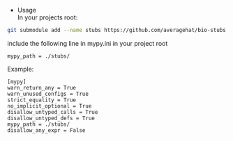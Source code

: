 * Usage  
In your projects root:  

```bash
git submodule add --name stubs https://github.com/averagehat/bio-stubs  
```

include the following line in mypy.ini in your project root 

```
mypy_path = ./stubs/
```

Example:  


```
[mypy]
warn_return_any = True
warn_unused_configs = True
strict_equality = True
no_implicit_optional = True
disallow_untyped_calls = True
disallow_untyped_defs = True
mypy_path = ./stubs/
disallow_any_expr = False
```
